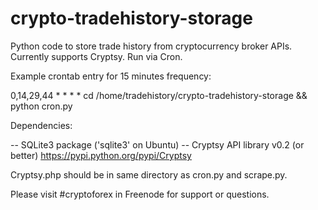 crypto-tradehistory-storage
===========================

Python code to store trade history from cryptocurrency broker APIs. Currently supports Cryptsy. Run via Cron.

Example crontab entry for 15 minutes frequency:

0,14,29,44 * * * * cd /home/tradehistory/crypto-tradehistory-storage && python cron.py


Dependencies: 

-- SQLite3 package ('sqlite3' on Ubuntu)
-- Cryptsy API library v0.2 (or better)
https://pypi.python.org/pypi/Cryptsy

Cryptsy.php should be in same directory as cron.py and scrape.py.

Please visit #cryptoforex in Freenode for support or questions.
